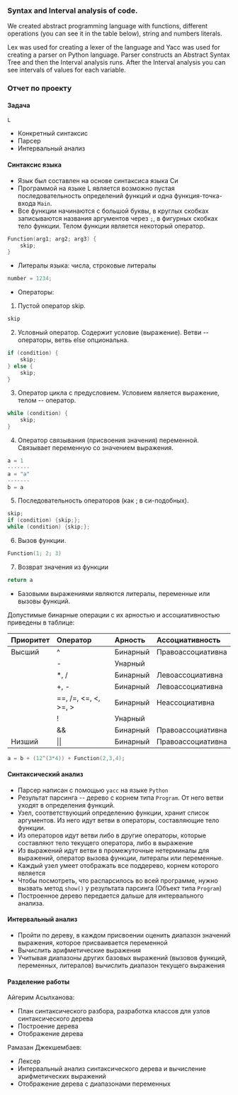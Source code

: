 ### Syntax and Interval analysis of code. 

We created abstract programming language with functions, different operations (you can see it in the table below), string and numbers literals. 

Lex was used for creating a lexer of the language and Yacc was used for creating a parser on Python language. Parser constructs an Abstract Syntax Tree and then the Interval analysis runs. After the Interval analysis you can see intervals of values for each variable.





### Отчет по проекту

#### Задача
`L`
 - Конкретный синтаксис
 - Парсер
 - Интервальный анализ

#### Синтаксис языка
 - Язык был составлен на основе синтаксиса языка Си
 - Программой на языке L является возможно пустая последовательность определений функций и одна функция-точка-входа ```Main```. 
- Все функции начинаются с большой буквы, в круглых скобках записываются названия аргументов через `;`, в фигурных скобках тело функции.  Телом функции является некоторый оператор.
```cpp
Function(arg1; arg2; arg3) {
    skip;
}
```
- Литералы языка: числа, строковые литералы
```cpp
number = 1234;
```
- Операторы:
1) Пустой оператор skip.
```cpp
skip
```
2) Условный оператор. Содержит условие (выражение). Ветви -- операторы, ветвь else опциональна.
```cpp
if (condition) {
    skip;
} else {
    skip;
}
```
3) Оператор цикла с предусловием. Условием является выражение, телом -- оператор.
```cpp
while (condition) {
    skip;
}
```
4) Оператор связывания (присвоения значения) переменной. Связывает переменную со значением выражения.
```cpp
a = 1
-------
a = "a"
-------
b = a
```
5) Последовательность операторов (как ; в си-подобных).
```cpp
skip;
if (condition) {skip;};
while (condition) {skip;};
```
6) Вызов функции.
```cpp
Function(1; 2; 3)
```
7) Возврат значения из функции
```cpp
return a
```

 - Базовыми выражениями являются литералы, переменные или вызовы функций.

Допустимые бинарные операции с их арностью и ассоциативностью приведены в таблице:

  | Приоритет | Оператор             | Арность  | Ассоциативность   |
  | :-------- | :------------------- | :------- | :---------------- |
  | Высший    | ^                    | Бинарный | Правоассоциативна |
  |           | -                    | Унарный  |                   |
  |           | *, /                 | Бинарный | Левоассоциативна  |
  |           | +, -                 | Бинарный | Левоассоциативна  |
  |           | ==, /=, <=, <, >=, > | Бинарный | Неассоциативна    |
  |           | !                    | Унарный  |                   |
  |           | &&                   | Бинарный | Правоассоциативна |
  | Низший    | \|\|                 | Бинарный | Правоассоциативна |

```cpp
a = b + (12^(3*4)) + Function(2,3,4);
```

#### Синтаксический анализ

- Парсер написан с помощью ``yacc`` на языке `Python`
- Результат парсинга -- дерево с корнем типа `Program`. От него ветви уходят в определения функций.
- Узел, соответствующий определению функции, хранит список аргументов. Из него идут ветви в операторы, составляющие тело функции.
- Из операторов идут ветви либо в другие операторы, которые составляют тело текущего оператора, либо в выражение
- Из выражений идут ветви в промежуточные нетерминалы для выражений, оператор вызова функции, литералы или переменные.
- Каждый узел умеет отображать все поддерево, корнем которого является
- Чтобы посмотреть, что распарсилось во всей программе, нужно вызвать метод ```show()``` у результата парсинга (Объект типа `Program`)
- Построенное дерево передается дальше для интервального анализа.

#### Интервальный анализ

- Пройти по дереву, в каждом присвоении оценить диапазон значений выражения, которое присваивается переменной
- Вычислить арифметические выражения
- Учитывая диапазоны других базовых выражений (вызовов функций, переменных, литералов) вычислить диапазон текущего выражения

#### Разделение работы

Айгерим Асылханова:
- План синтаксического разбора, разработка классов для узлов синтаксического дерева
- Построение дерева
- Отображение дерева

Рамазан Джекшембаев:
- Лексер
- Интервальный анализ синтаксического дерева и вычисление арифметических выражений
- Отображение дерева с диапазонами переменных





